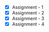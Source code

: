 - [x] Assignment - 1 <br>
- [x] Assignment - 2 <br>
- [x] Assignment - 3 <br>   
- [x] Assignment - 4 <br>

